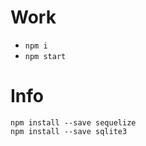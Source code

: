 # Work
+ `npm i`
+ `npm start`

# Info
```
npm install --save sequelize
npm install --save sqlite3
```